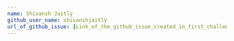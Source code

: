 ```yaml
---
name: Shivansh Jaitly
github_user_name: shivanshjaitly
url_of_github_issue: [Link_of_the_github_issue_created_in_first_challenge](https://github.com/scaleracademy/scaler-september-open-source-challenge/issues/75)
---
```

